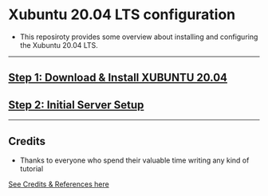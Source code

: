 # Xubuntu 20.04 LTS configuration

* This reposiroty provides some overview about installing and configuring the Xubuntu 20.04 LTS.

------------------------------------------------------

##  [Step 1: Download & Install XUBUNTU 20.04](https://github.com/fcarvalhopacheco/ubuntu-server-config/blob/main/1.how2/1.download-and-install-xubuntu.md)

##  [Step 2: Initial Server Setup ](https://github.com/fcarvalhopacheco/xubuntu-server-config/blob/main/1.how2/2.initial-server-setup.md)

------------------------------------------------------

## Credits

* Thanks to everyone who spend their valuable time writing any kind of tutorial 

[See Credits & References here](https://github.com/fcarvalhopacheco/ubuntu-server-config/blob/main/CREDITS.md)
